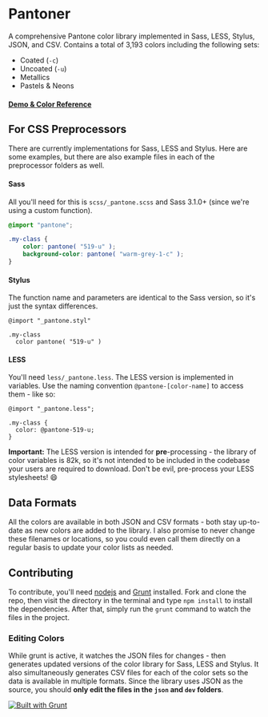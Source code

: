 # Pantoner

A comprehensive Pantone color library implemented in Sass, LESS, Stylus, JSON, and CSV. Contains a total of 3,193 colors including the following sets:

- Coated (`-c`)
- Uncoated (`-u`)
- Metallics
- Pastels & Neons

#### [Demo & Color Reference](http://jpederson.github.io/Pantoner)



## For CSS Preprocessors

There are currently implementations for Sass, LESS and Stylus. Here are some examples, but there are also example files in each of the preprocessor folders as well.


#### Sass

All you'll need for this is `scss/_pantone.scss` and Sass 3.1.0+ (since we're using a custom function).

```scss
@import "pantone";

.my-class {
	color: pantone( "519-u" );
	background-color: pantone( "warm-grey-1-c" );
}
```


#### Stylus

The function name and parameters are identical to the Sass version, so it's just the syntax differences.

```styl
@import "_pantone.styl"

.my-class
  color pantone( "519-u" )
```


#### LESS

You'll need `less/_pantone.less`. The LESS version is implemented in variables. Use the naming convention `@pantone-[color-name]` to access them - like so:

```less
@import "_pantone.less";

.my-class {
  color: @pantone-519-u;
}
```

**Important:** The LESS version is intended for **pre**-processing - the library of color variables is 82k, so it's not intended to be included in the codebase your users are required to download. Don't be evil, pre-process your LESS stylesheets! :smile:



## Data Formats

All the colors are available in both JSON and CSV formats - both stay up-to-date as new colors are added to the library. I also promise to never change these filenames or locations, so you could even call them directly on a regular basis to update your color lists as needed.



## Contributing

To contribute, you'll need [nodejs](http://nodejs.org/) and [Grunt](http://gruntjs.com/) installed. Fork and clone the repo, then visit the directory in the terminal and type `npm install` to install the dependencies. After that, simply run the `grunt` command to watch the files in the project. 

### Editing Colors

While grunt is active, it watches the JSON files for changes - then generates updated versions of the color library for Sass, LESS and Stylus. It also simultaneously generates CSV files for each of the color sets so the data is available in multiple formats. Since the library uses JSON as the source, you should **only edit the files in the `json` and `dev` folders**.

[![Built with Grunt](https://cdn.gruntjs.com/builtwith.png)](http://gruntjs.com/)
